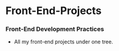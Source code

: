 # Front-End-Projects
### Front-End Development Practices

- All my front-end projects under one tree.
